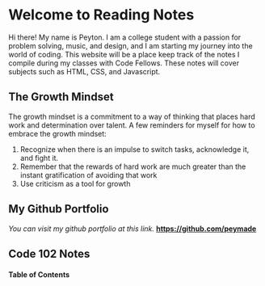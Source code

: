 # Welcome to Reading Notes

Hi there! My name is Peyton. I am a college student with a passion for problem solving, music, and design, and I am starting my journey into the world of coding. 
This website will be a place keep track of the notes I compile during my classes with Code Fellows. These notes will cover subjects such as HTML, CSS, and Javascript. 

## The Growth Mindset

The growth mindset is a commitment to a way of thinking that places hard work and determination over talent. 
A few reminders for myself for how to embrace the growth mindset:

1. Recognize when there is an impulse to switch tasks, acknowledge it, and fight it. 
2. Remember that the rewards of hard work are much greater than the instant gratification of avoiding that work
3. Use criticism as a tool for growth

## My Github Portfolio
*You can visit my github portfolio at this link.*
**https://github.com/peymade**

## Code 102 Notes

#### Table of Contents
